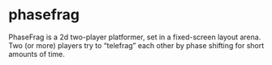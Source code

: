 # phasefrag
PhaseFrag is a 2d two-player platformer, set in a fixed-screen layout arena. Two (or more) players try to “telefrag” each other by phase shifting for short amounts of time. 
